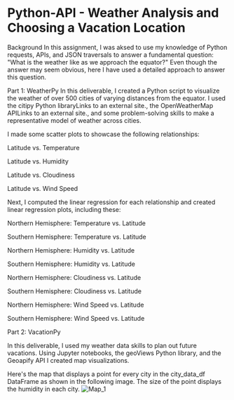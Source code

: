 # Python-API - Weather Analysis and Choosing a Vacation Location  

Background
In this assignment, I was aksed to use my knowledge of Python requests, APIs, and JSON traversals to answer a fundamental question: "What is the weather like as we approach the equator?"
Even though the answer may seem obvious, here I have used a detailed approach to answer this question. 

Part 1: WeatherPy
In this deliverable, I created a Python script to visualize the weather of over 500 cities of varying distances from the equator. I used the citipy Python libraryLinks to an external site., the OpenWeatherMap APILinks to an external site., and some problem-solving skills to make a representative model of weather across cities. 

I made some scatter plots to showcase the following relationships:

Latitude vs. Temperature

Latitude vs. Humidity

Latitude vs. Cloudiness

Latitude vs. Wind Speed

Next, I computed the linear regression for each relationship and created linear regression plots, including these: 

Northern Hemisphere: Temperature vs. Latitude

Southern Hemisphere: Temperature vs. Latitude

Northern Hemisphere: Humidity vs. Latitude

Southern Hemisphere: Humidity vs. Latitude

Northern Hemisphere: Cloudiness vs. Latitude

Southern Hemisphere: Cloudiness vs. Latitude

Northern Hemisphere: Wind Speed vs. Latitude

Southern Hemisphere: Wind Speed vs. Latitude

Part 2: VacationPy

In this deliverable, I used my weather data skills to plan out future vacations. Using Jupyter notebooks, the geoViews Python library, and the Geoapify API I created map visualizations.

Here's the map that displays a point for every city in the city_data_df DataFrame as shown in the following image. The size of the point displays the humidity in each city.
![Map_1](https://user-images.githubusercontent.com/124627601/231825880-344fba74-9fe6-49ee-b7a7-679ae25cac64.png)
